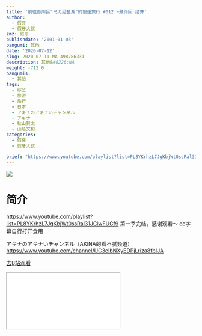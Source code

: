 ```yaml
---
title: '前往香川县"乌尤尼盐湖"的慢速旅行 #012 ~最终回 结算'
author:
  - 假牙
  - 假牙大叔
zmz: 假牙
publishdate: '2001-01-03'
bangumi: 其他
date: '2020-07-12'
slug: 2020-07-11-NA-498786331
description: 其他&#8226;NA
weight: -712.0
bangumis:
  - 其他
tags:
  - 综艺
  - 旅游
  - 旅行
  - 日本
  - アキナのアキナいチャンネル
  - アキナ
  - 秋山賢太
  - 山名文和
categories:
  - 假牙
  - 假牙大叔

brief: "https://www.youtube.com/playlist?list=PL8YKrhzL7JgKbjWt0ssRal31JClwFUCf9 第一季完结，感谢观看～ cc字幕自行打开食用 アキナのアキナいチャンネル（AKINA的看不腻频道） https://www.youtube.com/channel/UC3eIbNXyEDPjLriza8fbIJA"
---
```

![](https://raw.githubusercontent.com/tcgriffith/owaraisite/master/static/tmpimg/f4bb2fd5015c4efaf817d19f8ce93da59277ac35.jpg.480.jpg)
# 简介  
https://www.youtube.com/playlist?list=PL8YKrhzL7JgKbjWt0ssRal31JClwFUCf9
第一季完结，感谢观看～
cc字幕自行打开食用

アキナのアキナいチャンネル（AKINA的看不腻频道）
https://www.youtube.com/channel/UC3eIbNXyEDPjLriza8fbIJA  

[去B站观看](https://www.bilibili.com/video/av498786331/)
<div class ="resp-container"><iframe class="testiframe" src="//player.bilibili.com/player.html?aid=498786331"", scrolling="no", allowfullscreen="true" > </iframe></div> 
